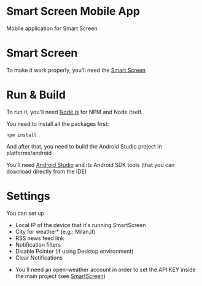 # Smart Screen Mobile App

Mobile application for Smart Screen

# Smart Screen

To make it work properly, you'll need the [Smart Screen]()

# Run & Build

To run it, you'll need [Node.js](https://nodejs.org/) for NPM and Node itself.

You need to install all the packages first:

`npm install`

And after that, you need to build the Android Studio project in platforms/android

You'll need [Android Studio](https://developer.android.com/studio) and its Android SDK tools (that you can download directly from the IDE)

# Settings

You can set up

- Local IP of the device that it's running SmartScreen
- City for weather* (e.g.: Milan,it)
- RSS news feed link
- Notification filters
- Disable Pointer (if using Desktop environment)
- Clear Notifications

* You'll need an open-weather account in order to set the API KEY inside the main project (see [SmartScreen]())